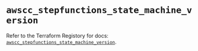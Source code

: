 # `awscc_stepfunctions_state_machine_version`

Refer to the Terraform Registory for docs: [`awscc_stepfunctions_state_machine_version`](https://registry.terraform.io/providers/hashicorp/awscc/0.70.0/docs/resources/stepfunctions_state_machine_version).
